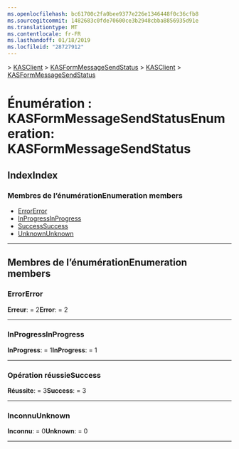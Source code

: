 ```yaml
---
ms.openlocfilehash: bc61700c2fa0bee9377e226e1346448f0c36cfb8
ms.sourcegitcommit: 1482683c0fde70600ce3b2948cbba8856935d91e
ms.translationtype: MT
ms.contentlocale: fr-FR
ms.lasthandoff: 01/18/2019
ms.locfileid: "28727912"
---
```

<span data-ttu-id="64d97-101">[](../README.md) > [KASClient](../modules/kasclient.md) > [KASFormMessageSendStatus](../enums/kasclient.kasformmessagesendstatus.md)</span><span class="sxs-lookup"><span data-stu-id="64d97-101">[](../README.md) > [KASClient](../modules/kasclient.md) > [KASFormMessageSendStatus](../enums/kasclient.kasformmessagesendstatus.md)</span></span>

# <a name="enumeration-kasformmessagesendstatus"></a><span data-ttu-id="64d97-102">Énumération : KASFormMessageSendStatus</span><span class="sxs-lookup"><span data-stu-id="64d97-102">Enumeration: KASFormMessageSendStatus</span></span>

## <a name="index"></a><span data-ttu-id="64d97-103">Index</span><span class="sxs-lookup"><span data-stu-id="64d97-103">Index</span></span>

### <a name="enumeration-members"></a><span data-ttu-id="64d97-104">Membres de l’énumération</span><span class="sxs-lookup"><span data-stu-id="64d97-104">Enumeration members</span></span>

* [<span data-ttu-id="64d97-105">Error</span><span class="sxs-lookup"><span data-stu-id="64d97-105">Error</span></span>](kasclient.kasformmessagesendstatus.md#error)
* [<span data-ttu-id="64d97-106">InProgress</span><span class="sxs-lookup"><span data-stu-id="64d97-106">InProgress</span></span>](kasclient.kasformmessagesendstatus.md#inprogress)
* [<span data-ttu-id="64d97-107">Success</span><span class="sxs-lookup"><span data-stu-id="64d97-107">Success</span></span>](kasclient.kasformmessagesendstatus.md#success)
* [<span data-ttu-id="64d97-108">Unknown</span><span class="sxs-lookup"><span data-stu-id="64d97-108">Unknown</span></span>](kasclient.kasformmessagesendstatus.md#unknown)

---

## <a name="enumeration-members"></a><span data-ttu-id="64d97-109">Membres de l’énumération</span><span class="sxs-lookup"><span data-stu-id="64d97-109">Enumeration members</span></span>

<a id="error"></a>

###  <a name="error"></a><span data-ttu-id="64d97-110">Error</span><span class="sxs-lookup"><span data-stu-id="64d97-110">Error</span></span>

<span data-ttu-id="64d97-111">**Erreur**: = 2</span><span class="sxs-lookup"><span data-stu-id="64d97-111">**Error**:  = 2</span></span>

___

<a id="inprogress"></a>

###  <a name="inprogress"></a><span data-ttu-id="64d97-112">InProgress</span><span class="sxs-lookup"><span data-stu-id="64d97-112">InProgress</span></span>

<span data-ttu-id="64d97-113">**InProgress**: = 1</span><span class="sxs-lookup"><span data-stu-id="64d97-113">**InProgress**:  = 1</span></span>

___

<a id="success"></a>

###  <a name="success"></a><span data-ttu-id="64d97-114">Opération réussie</span><span class="sxs-lookup"><span data-stu-id="64d97-114">Success</span></span>

<span data-ttu-id="64d97-115">**Réussite**: = 3</span><span class="sxs-lookup"><span data-stu-id="64d97-115">**Success**:  = 3</span></span>

___

<a id="unknown"></a>

###  <a name="unknown"></a><span data-ttu-id="64d97-116">Inconnu</span><span class="sxs-lookup"><span data-stu-id="64d97-116">Unknown</span></span>

<span data-ttu-id="64d97-117">**Inconnu**: = 0</span><span class="sxs-lookup"><span data-stu-id="64d97-117">**Unknown**:  = 0</span></span>

___

